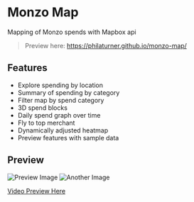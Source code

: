 # Monzo Map

Mapping of Monzo spends with Mapbox api

> Preview here: https://philaturner.github.io/monzo-map/

## Features

* Explore spending by location
* Summary of spending by category
* Filter map by spend category
* 3D spend blocks
* Daily spend graph over time
* Fly to top merchant
* Dynamically adjusted heatmap
* Preview features with sample data

## Preview

![Preview Image](https://preview.ibb.co/neqRRa/Screen_Shot_2017_08_13_at_11_28_59.png)
![Another Image](https://preview.ibb.co/cOZ57F/Screen_Shot_2017_08_17_at_12_33_22.png)

[Video Preview Here](https://giant.gfycat.com/VelvetyWelloffAmericanavocet.webm)
